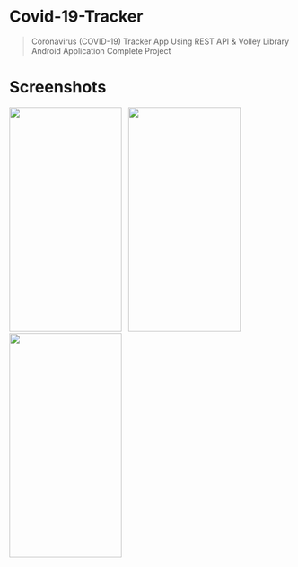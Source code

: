 # Covid-19-Tracker

 > Coronavirus (COVID-19) Tracker App Using REST API & Volley Library Android Application Complete Project

# Screenshots 

<p float="left">
 <img src="https://user-images.githubusercontent.com/90121372/132129200-60ebd5de-7548-4f52-be77-4e9a010bee53.jpg" width="200" height="400" />
 &nbsp;
 <img src="https://user-images.githubusercontent.com/90121372/132129231-3bef686a-a61d-4936-be08-5a3b97d467fd.jpg" width="200" height="400" />
 &nbsp;
 <img src="https://user-images.githubusercontent.com/90121372/132129243-b65d034a-fbf0-4ef6-8fc6-7db3f8c14782.jpg" width="200" height="400" />
</p>
